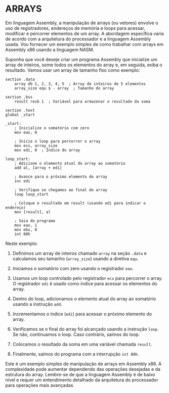 # ARRAYS
Em linguagem Assembly, a manipulação de arrays (ou vetores) envolve o uso de registradores, endereços de memória e loops para acessar, modificar e percorrer elementos de um array. A abordagem específica varia de acordo com a arquitetura do processador e a linguagem Assembly usada. Vou fornecer um exemplo simples de como trabalhar com arrays em Assembly x86 usando a linguagem NASM.

Suponha que você deseje criar um programa Assembly que inicialize um array de inteiros, some todos os elementos do array e, em seguida, exiba o resultado. Vamos usar um array de tamanho fixo como exemplo:

```assembly
section .data
    array db 1, 2, 3, 4, 5  ; Array de inteiros de 5 elementos
    array_size equ $ - array  ; Tamanho do array

section .bss
    result resb 1  ; Variável para armazenar o resultado da soma

section .text
global _start

_start:
    ; Inicialize o somatório com zero
    mov eax, 0

    ; Inicie o loop para percorrer o array
    mov ecx, array_size
    mov edi, 0  ; Índice do array

loop_start:
    ; Adicione o elemento atual do array ao somatório
    add al, [array + edi]

    ; Avance para o próximo elemento do array
    inc edi

    ; Verifique se chegamos ao final do array
    loop loop_start

    ; Coloque o resultado em result (usando edi para indicar o endereço)
    mov [result], al

    ; Saia do programa
    mov eax, 1
    mov ebx, 0
    int 80h
```

Neste exemplo:

1. Definimos um array de inteiros chamado `array` na seção `.data` e calculamos seu tamanho (`array_size`) usando a diretiva `equ`.

2. Iniciamos o somatório com zero usando o registrador `eax`.

3. Usamos um loop controlado pelo registrador `ecx` para percorrer o array. O registrador `edi` é usado como índice para acessar os elementos do array.

4. Dentro do loop, adicionamos o elemento atual do array ao somatório usando a instrução `add`.

5. Incrementamos o índice (`edi`) para acessar o próximo elemento do array.

6. Verificamos se o final do array foi alcançado usando a instrução `loop`. Se não, continuamos o loop. Caso contrário, saímos do loop.

7. Colocamos o resultado da soma em uma variável chamada `result`.

8. Finalmente, saímos do programa com a interrupção `int 80h`.

Este é um exemplo simples de manipulação de arrays em Assembly x86. A complexidade pode aumentar dependendo das operações desejadas e da estrutura do array. Lembre-se de que a linguagem Assembly é de baixo nível e requer um entendimento detalhado da arquitetura do processador para operações mais avançadas.